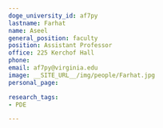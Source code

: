 ```yaml
---
doge_university_id: af7py
lastname: Farhat
name: Aseel
general_position: faculty
position: Assistant Professor
office: 225 Kerchof Hall
phone:
email: af7py@virginia.edu
image: __SITE_URL__/img/people/Farhat.jpg
personal_page:

research_tags:
- PDE

---
```

